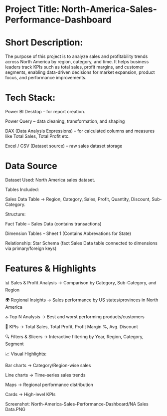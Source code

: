 # Project Title: North-America-Sales-Performance-Dashboard

# Short Description:

The purpose of this project is to analyze sales and profitability trends across North America by region, category, and time. It helps business leaders track KPIs such as total sales, profit margins, and customer segments, enabling data-driven decisions for market expansion, product focus, and performance improvements.

# Tech Stack:
Power BI Desktop – for report creation.

Power Query – data cleaning, transformation, and shaping

DAX (Data Analysis Expressions) – for calculated columns and measures like Total Sales, Total Profit etc.

Excel / CSV (Dataset source) – raw sales dataset storage

# Data Source

Dataset Used: North America sales dataset.

Tables Included:

Sales Data Table → Region, Category, Sales, Profit, Quantity, Discount, Sub-Category.

Structure:

Fact Table – Sales Data (contains transactions)

Dimension Tables – Sheet 1 (Contains Abbrevations for State)

Relationship: Star Schema (fact Sales Data table connected to dimensions via primary/foreign keys)

# Features & Highlights

📊 Sales & Profit Analysis → Comparison by Category, Sub-Category, and Region

🌍 Regional Insights → Sales performance by US states/provinces in North America

🔝 Top N Analysis → Best and worst performing products/customers

📌 KPIs → Total Sales, Total Profit, Profit Margin %, Avg. Discount

🔍 Filters & Slicers → Interactive filtering by Year, Region, Category, Segment

📈 Visual Highlights:

Bar charts → Category/Region-wise sales

Line charts → Time-series sales trends

Maps → Regional performance distribution

Cards → High-level KPIs

Screenshot: North-America-Sales-Performance-Dashboard/NA Sales Data.PNG

